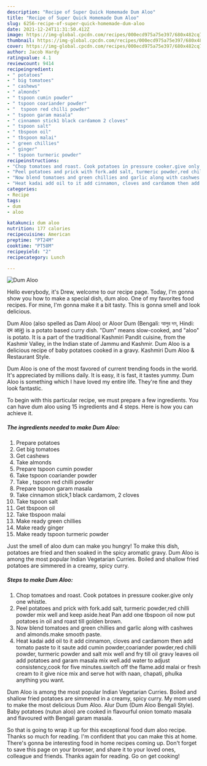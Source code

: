 ```yaml
---
description: "Recipe of Super Quick Homemade Dum Aloo"
title: "Recipe of Super Quick Homemade Dum Aloo"
slug: 6256-recipe-of-super-quick-homemade-dum-aloo
date: 2021-12-24T11:31:50.412Z
image: https://img-global.cpcdn.com/recipes/000ecd975a75e397/680x482cq70/dum-aloo-recipe-main-photo.jpg
thumbnail: https://img-global.cpcdn.com/recipes/000ecd975a75e397/680x482cq70/dum-aloo-recipe-main-photo.jpg
cover: https://img-global.cpcdn.com/recipes/000ecd975a75e397/680x482cq70/dum-aloo-recipe-main-photo.jpg
author: Jacob Hardy
ratingvalue: 4.1
reviewcount: 9414
recipeingredient:
- " potatoes"
- " big tomatoes"
- " cashews"
- " almonds"
- " tspoon cumin powder"
- " tspoon coariander powder"
- "  tspoon red chilli powder"
- " tspoon garam masala"
- " cinnamon stick1 black cardamom 2 cloves"
- " tspoon salt"
- " tbspoon oil"
- " tbspoon malai"
- " green chillies"
- " ginger"
- " tspoon turmeric powder"
recipeinstructions:
- "Chop tomatoes and roast. Cook potatoes in pressure cooker.give only one whistle."
- "Peel potatoes and prick with fork.add salt, turmeric powder,red chilli powder mix well and keep aside.heat Pan add one tbspoon oil now put potatoes in oil and roast till golden brown."
- "Now blend tomatoes and green chillies and garlic along with cashwes and almonds.make smooth paste."
- "Heat kadai add oil to it add cinnamon, cloves and cardamom then add tomato paste to it saute add cumin powder,coariander powder,red chilli powder, turmeric powder and salt mix well and fry till oil gravy leaves oil add potatoes and garam masala mix well.add water to adjust consistency,cook for five minutes.switch off the flame.add malai or fresh cream to it give nice mix and serve hot with naan, chapati, phulka anything you want."
categories:
- Recipe
tags:
- dum
- aloo

katakunci: dum aloo 
nutrition: 177 calories
recipecuisine: American
preptime: "PT24M"
cooktime: "PT58M"
recipeyield: "2"
recipecategory: Lunch

---
```



![Dum Aloo](https://img-global.cpcdn.com/recipes/000ecd975a75e397/680x482cq70/dum-aloo-recipe-main-photo.jpg)

Hello everybody, it's Drew, welcome to our recipe page. Today, I'm gonna show you how to make a special dish, dum aloo. One of my favorites food recipes. For mine, I'm gonna make it a bit tasty. This is gonna smell and look delicious.

Dum Aloo (also spelled as Dam Aloo) or Aloor Dum (Bengali: আলুর দম, Hindi: दम आलू) is a potato based curry dish. &#34;Dum&#34; means slow-cooked, and &#34;aloo&#34; is potato. It is a part of the traditional Kashmiri Pandit cuisine, from the Kashmir Valley, in the Indian state of Jammu and Kashmir. Dum Aloo is a delicious recipe of baby potatoes cooked in a gravy. Kashmiri Dum Aloo &amp; Restaurant Style.

Dum Aloo is one of the most favored of current trending foods in the world. It's appreciated by millions daily. It is easy, it is fast, it tastes yummy. Dum Aloo is something which I have loved my entire life. They're fine and they look fantastic.


To begin with this particular recipe, we must prepare a few ingredients. You can have dum aloo using 15 ingredients and 4 steps. Here is how you can achieve it.

<!--inarticleads1-->

##### The ingredients needed to make Dum Aloo:

1. Prepare  potatoes
1. Get  big tomatoes
1. Get  cashews
1. Take  almonds
1. Prepare  tspoon cumin powder
1. Take  tspoon coariander powder
1. Take  , tspoon red chilli powder
1. Prepare  tspoon garam masala
1. Take  cinnamon stick,1 black cardamom, 2 cloves
1. Take  tspoon salt
1. Get  tbspoon oil
1. Take  tbspoon malai
1. Make ready  green chillies
1. Make ready  ginger
1. Make ready  tspoon turmeric powder


Just the smell of aloo dum can make you hungry! To make this dish, potatoes are fried and then soaked in the spicy aromatic gravy. Dum Aloo is among the most popular Indian Vegetarian Curries. Boiled and shallow fried potatoes are simmered in a creamy, spicy curry. 

<!--inarticleads2-->

##### Steps to make Dum Aloo:

1. Chop tomatoes and roast. Cook potatoes in pressure cooker.give only one whistle.
1. Peel potatoes and prick with fork.add salt, turmeric powder,red chilli powder mix well and keep aside.heat Pan add one tbspoon oil now put potatoes in oil and roast till golden brown.
1. Now blend tomatoes and green chillies and garlic along with cashwes and almonds.make smooth paste.
1. Heat kadai add oil to it add cinnamon, cloves and cardamom then add tomato paste to it saute add cumin powder,coariander powder,red chilli powder, turmeric powder and salt mix well and fry till oil gravy leaves oil add potatoes and garam masala mix well.add water to adjust consistency,cook for five minutes.switch off the flame.add malai or fresh cream to it give nice mix and serve hot with naan, chapati, phulka anything you want.


Dum Aloo is among the most popular Indian Vegetarian Curries. Boiled and shallow fried potatoes are simmered in a creamy, spicy curry. My mom used to make the most delicious Dum Aloo. Alur Dum (Dum Aloo Bengali Style). Baby potatoes (nutun aloo) are cooked in flavourful onion tomato masala and flavoured with Bengali garam masala. 

So that is going to wrap it up for this exceptional food dum aloo recipe. Thanks so much for reading. I'm confident that you can make this at home. There's gonna be interesting food in home recipes coming up. Don't forget to save this page on your browser, and share it to your loved ones, colleague and friends. Thanks again for reading. Go on get cooking!

